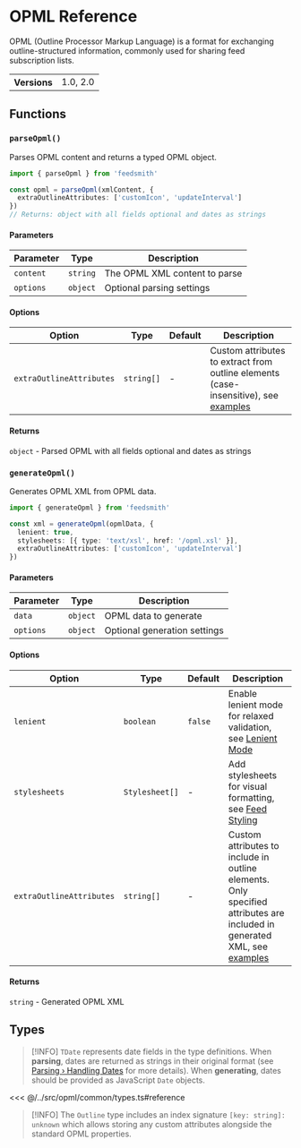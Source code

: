 # OPML Reference

OPML (Outline Processor Markup Language) is a format for exchanging outline-structured information, commonly used for sharing feed subscription lists.

<table>
  <tbody>
    <tr>
      <th>Versions</th>
      <td>1.0, 2.0</td>
    </tr>
  </tbody>
</table>

## Functions

### `parseOpml()`

Parses OPML content and returns a typed OPML object.

```typescript
import { parseOpml } from 'feedsmith'

const opml = parseOpml(xmlContent, {
  extraOutlineAttributes: ['customIcon', 'updateInterval']
})
// Returns: object with all fields optional and dates as strings
```

#### Parameters

| Parameter | Type | Description |
|-----------|------|-------------|
| `content` | `string` | The OPML XML content to parse |
| `options` | `object` | Optional parsing settings |

#### Options

| Option | Type | Default | Description |
|--------|------|---------|-------------|
| `extraOutlineAttributes` | `string[]` | - | Custom attributes to extract from outline elements (case-insensitive), see [examples](/parsing/examples#extra-outline-attributes) |

#### Returns
`object` - Parsed OPML with all fields optional and dates as strings

### `generateOpml()`

Generates OPML XML from OPML data.

```typescript
import { generateOpml } from 'feedsmith'

const xml = generateOpml(opmlData, {
  lenient: true,
  stylesheets: [{ type: 'text/xsl', href: '/opml.xsl' }],
  extraOutlineAttributes: ['customIcon', 'updateInterval']
})
```

#### Parameters

| Parameter | Type | Description |
|-----------|------|-------------|
| `data` | `object` | OPML data to generate |
| `options` | `object` | Optional generation settings |

#### Options

| Option | Type | Default | Description |
|--------|------|---------|-------------|
| `lenient` | `boolean` | `false` | Enable lenient mode for relaxed validation, see [Lenient Mode](/generating/lenient-mode) |
| `stylesheets` | `Stylesheet[]` | - | Add stylesheets for visual formatting, see [Feed Styling](/generating/styling) |
| `extraOutlineAttributes` | `string[]` | - | Custom attributes to include in outline elements. Only specified attributes are included in generated XML, see [examples](/generating/examples#extra-outline-attributes) |

#### Returns
`string` - Generated OPML XML

## Types

> [!INFO]
> `TDate` represents date fields in the type definitions. When **parsing**, dates are returned as strings in their original format (see [Parsing › Handling Dates](/parsing/dates) for more details). When **generating**, dates should be provided as JavaScript `Date` objects.

<<< @/../src/opml/common/types.ts#reference

> [!INFO]
> The `Outline` type includes an index signature `[key: string]: unknown` which allows storing any custom attributes alongside the standard OPML properties.

